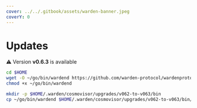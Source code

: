 ```yaml
---
cover: ../../.gitbook/assets/warden-banner.jpeg
coverY: 0
---
```


# Updates

⚠️ Version **v0.6.3** is available

```bash
cd $HOME
wget -O ~/go/bin/wardend https://github.com/warden-protocol/wardenprotocol/releases/download/v0.6.3/wardend-0.6.3-linux-amd64
chmod +x ~/go/bin/wardend

mkdir -p $HOME/.warden/cosmovisor/upgrades/v062-to-v063/bin
cp ~/go/bin/wardend $HOME/.warden/cosmovisor/upgrades/v062-to-v063/bin/
```
